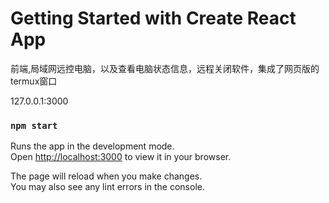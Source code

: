 # Getting Started with Create React App


前端,局域网远控电脑，以及查看电脑状态信息，远程关闭软件，集成了网页版的termux窗口


127.0.0.1:3000

### `npm start`

Runs the app in the development mode.\
Open [http://localhost:3000](http://localhost:3000) to view it in your browser.

The page will reload when you make changes.\
You may also see any lint errors in the console.

